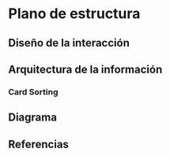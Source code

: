 # Plano de estructura
## Diseño de la interacción
## Arquitectura de la información
### Card Sorting
## Diagrama
## Referencias
